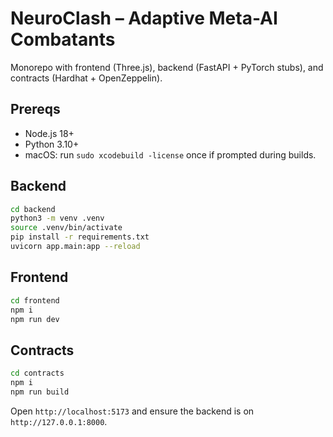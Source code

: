 # NeuroClash – Adaptive Meta-AI Combatants

Monorepo with frontend (Three.js), backend (FastAPI + PyTorch stubs), and contracts (Hardhat + OpenZeppelin).

## Prereqs
- Node.js 18+
- Python 3.10+
- macOS: run `sudo xcodebuild -license` once if prompted during builds.

## Backend
```bash
cd backend
python3 -m venv .venv
source .venv/bin/activate
pip install -r requirements.txt
uvicorn app.main:app --reload
```

## Frontend
```bash
cd frontend
npm i
npm run dev
```

## Contracts
```bash
cd contracts
npm i
npm run build
```

Open `http://localhost:5173` and ensure the backend is on `http://127.0.0.1:8000`.
